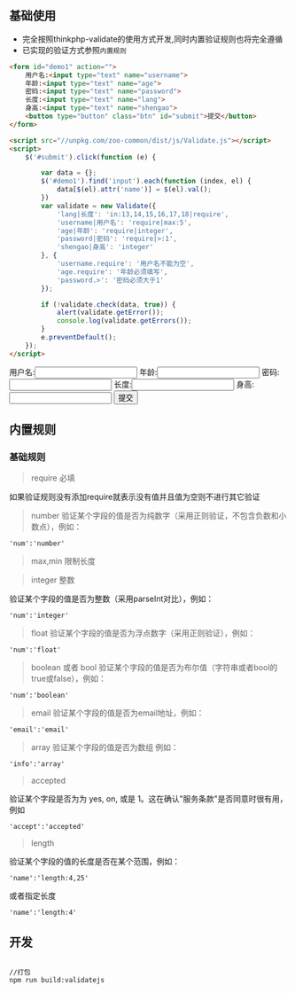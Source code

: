 ## 基础使用
- 完全按照thinkphp-validate的使用方式开发,同时内置验证规则也将完全遵循
- 已实现的验证方式参照`内置规则`

```html
<form id="demo1" action="">
    用户名:<input type="text" name="username">
    年龄:<input type="text" name="age">
    密码:<input type="text" name="password">
    长度:<input type="text" name="lang">
    身高:<input type="text" name="shengao">
    <button type="button" class="btn" id="submit">提交</button>
</form>

<script src="//unpkg.com/zoo-common/dist/js/Validate.js"></script>
<script>
    $('#submit').click(function (e) {

        var data = {};
        $('#demo1').find('input').each(function (index, el) {
            data[$(el).attr('name')] = $(el).val();
        })
        var validate = new Validate({
            'lang|长度': 'in:13,14,15,16,17,18|require',
            'username|用户名': 'require|max:5',
            'age|年龄': 'require|integer',
            'password|密码': 'require|>:1',
            'shengao|身高': 'integer'
        }, {
            'username.require': '用户名不能为空',
            'age.require': '年龄必须填写',
            'password.>': '密码必须大于1'
        });

        if (!validate.check(data, true)) {
            alert(validate.getError());
            console.log(validate.getErrors());
        }
        e.preventDefault();
    });
</script>

```

<form id="demo1" action="">
    用户名:<input type="text" name="username">
    年龄:<input type="text" name="age">
    密码:<input type="text" name="password">
    长度:<input type="text" name="lang">
    身高:<input type="text" name="shengao">
    <button class="btn" id="submit">提交</button>
</form>

<script>
    require(['//unpkg.com/zoo-common/dist/js/Validate.js'], function (Validate) {
        $('#submit').click(function (e) {
            var data = {};
            $('#demo1').find('input').each(function (index, el) {
                data[$(el).attr('name')] = $(el).val();
            })
            var validate = new Validate({
                'username|用户名': 'require|max:6',
                'age|年龄': 'require|integer',
                'password|密码': 'require|>:1',
                'lang|长度': 'in:13,14,15,16,17,18|require',
                'shengao|身高': ''
            }, {
                'username.require': '用户名不能为空',
                'age.require': '年龄必须填写',
                'password.>': '密码必须大于1'
            });

            if (!validate.check(data, true)) {
                alert(validate.getError());
                console.log(validate.getErrors());
            }
            e.preventDefault();
        });
    })
</script>



## 内置规则

### 基础规则

> require 必填

如果验证规则没有添加require就表示没有值并且值为空则不进行其它验证

> number 验证某个字段的值是否为纯数字（采用正则验证，不包含负数和小数点），例如：

```
'num':'number'
```

> max,min 限制长度

> integer 整数

验证某个字段的值是否为整数（采用parseInt对比），例如：

```
'num':'integer'
```

> float
验证某个字段的值是否为浮点数字（采用正则验证），例如：

```
'num':'float'
```

> boolean 或者 bool
验证某个字段的值是否为布尔值（字符串或者bool的true或false），例如：

```
'num':'boolean'
```

> email
验证某个字段的值是否为email地址，例如：

```
'email':'email'
```

> array 验证某个字段的值是否为数组 例如：

```
'info':'array'
```

> accepted 

验证某个字段是否为为 yes, on, 或是 1。这在确认"服务条款"是否同意时很有用，例如
```
'accept':'accepted'
```

> length

验证某个字段的值的长度是否在某个范围，例如：
```
'name':'length:4,25'
```

或者指定长度
```
'name':'length:4'
```

## 开发

```

//打包
npm run build:validatejs
```